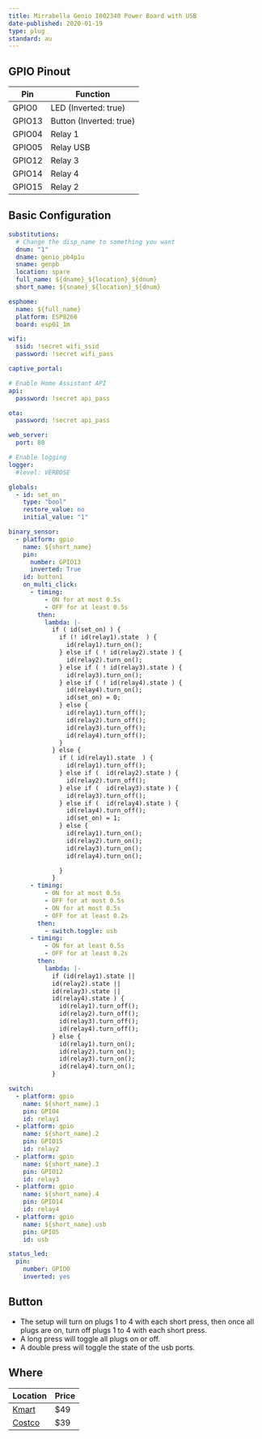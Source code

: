 ```yaml
---
title: Mirrabella Genio I002340 Power Board with USB
date-published: 2020-01-19
type: plug
standard: au
---
```


## GPIO Pinout

| Pin    | Function                |
| ------ | ----------------------- |
| GPIO0  | LED (Inverted: true)    |
| GPIO13 | Button (Inverted: true) |
| GPIO04 | Relay 1                 |
| GPIO05 | Relay USB               |
| GPIO12 | Relay 3                 |
| GPIO14 | Relay 4                 |
| GPIO15 | Relay 2                 |

## Basic Configuration

```yaml
substitutions:
  # Change the disp_name to something you want
  dnum: "1"
  dname: genio_pb4p1u
  sname: genpb
  location: spare
  full_name: ${dname}_${location}_${dnum}
  short_name: ${sname}_${location}_${dnum}

esphome:
  name: ${full_name}
  platform: ESP8266
  board: esp01_1m

wifi:
  ssid: !secret wifi_ssid
  password: !secret wifi_pass

captive_portal:

# Enable Home Assistant API
api:
  password: !secret api_pass

ota:
  password: !secret api_pass

web_server:
  port: 80

# Enable logging
logger:
  #level: VERBOSE

globals:
  - id: set_on
    type: "bool"
    restore_value: no
    initial_value: "1"

binary_sensor:
  - platform: gpio
    name: ${short_name}
    pin:
      number: GPIO13
      inverted: True
    id: button1
    on_multi_click:
      - timing:
          - ON for at most 0.5s
          - OFF for at least 0.5s
        then:
          lambda: |-
            if ( id(set_on) ) {
              if (! id(relay1).state  ) {
                id(relay1).turn_on();
              } else if ( ! id(relay2).state ) {
                id(relay2).turn_on();
              } else if ( ! id(relay3).state ) {
                id(relay3).turn_on();
              } else if ( ! id(relay4).state ) {
                id(relay4).turn_on();
                id(set_on) = 0;
              } else {
                id(relay1).turn_off();
                id(relay2).turn_off();
                id(relay3).turn_off();
                id(relay4).turn_off();
              }
            } else {
              if ( id(relay1).state  ) {
                id(relay1).turn_off();
              } else if (  id(relay2).state ) {
                id(relay2).turn_off();
              } else if (  id(relay3).state ) {
                id(relay3).turn_off();
              } else if (  id(relay4).state ) {
                id(relay4).turn_off();
                id(set_on) = 1;
              } else {
                id(relay1).turn_on();
                id(relay2).turn_on();
                id(relay3).turn_on();
                id(relay4).turn_on();

              }
            }
      - timing:
          - ON for at most 0.5s
          - OFF for at most 0.5s
          - ON for at most 0.5s
          - OFF for at least 0.2s
        then:
          - switch.toggle: usb
      - timing:
          - ON for at least 0.5s
          - OFF for at least 0.2s
        then:
          lambda: |-
            if (id(relay1).state ||
            id(relay2).state ||
            id(relay3).state ||
            id(relay4).state ) {
              id(relay1).turn_off();
              id(relay2).turn_off();
              id(relay3).turn_off();
              id(relay4).turn_off();
            } else {
              id(relay1).turn_on();
              id(relay2).turn_on();
              id(relay3).turn_on();
              id(relay4).turn_on();
            }

switch:
  - platform: gpio
    name: ${short_name}.1
    pin: GPIO4
    id: relay1
  - platform: gpio
    name: ${short_name}.2
    pin: GPIO15
    id: relay2
  - platform: gpio
    name: ${short_name}.3
    pin: GPIO12
    id: relay3
  - platform: gpio
    name: ${short_name}.4
    pin: GPIO14
    id: relay4
  - platform: gpio
    name: ${short_name}.usb
    pin: GPIO5
    id: usb

status_led:
  pin:
    number: GPIO0
    inverted: yes
```

## Button

- The setup will turn on plugs 1 to 4 with each short press, then once all plugs are on, turn off plugs 1 to 4 with each short press.
- A long press will toggle all plugs on or off.
- A double press will toggle the state of the usb ports.

## Where

| Location                                                                                           | Price |
| -------------------------------------------------------------------------------------------------- | ----- |
| [Kmart](https://www.kmart.com.au/product/mirabella-genio-wi-fi-powerboard-with-usb-ports/2736803I) | $49   |
| [Costco](costco.com.au)                                                                            | $39   |
